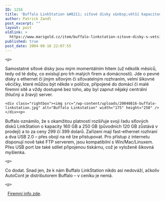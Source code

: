 ```yaml
---
ID: 1256
title: 'Buffalo LinkStation &#8211; síťové disky s&nbsp;větší kapacitou'
author: Patrick Zandl
post_excerpt: ""
layout: post
oldlink: >
  https://www.marigold.cz/item/buffalo-linkstation-sitove-disky-s-vetsi-kapacitou
published: true
post_date: 2004-08-16 22:07:55
---
```

	<p>

Samostatné síťové disky jsou mým momentálním hitem (už několik měsíců, tedy od té doby, co existují pro trh malých firem a domácností). Jde o pevné disky s ethernet či jiným síťovým či síťovatelným rozhraním, velmi šikovné věcičky, které můžou být někde v poličce, připojené do domácí či malé firemní sítě a vždy dostupné bez toho, aby byl zapnut nějaký centrální (hlučný a žravý) server.</p>

	<div class="rightbox"><img src="/wp-content/uploads/20040816-buffalo-linkstation.jpg" alt="Buffalo Linkstation" width="175" height="250" /></div><p>

Buffalo oznámilo, že s okamžitou platností rozšiřuje svoji řadu síťových disků LinkStation o kapacity 160 GB a 250 GB (původních 120 GB zůstává v prodeji) a to za ceny 299 či 399 dolarů. Zařízení mají fast-ethernet rozhraní a dva USB 2.0 &#8211; přes obojí na ně lze přistupovat. Pro přístup z internetu disponují nově také FTP serverem, jsou kompatibilní s Win/Mac/Linuxem. Přes USB port lze také sdílet připojenou tiskárnu, což je vyloženě šikovná myšlenka. </p>

	<p>
Co dodat. Snad jen, že k nám Buffalo LinkStation nikdo asi nedováží, ačkoliv AutoCont je distributorem Buffalo &#8211; v ceníku je nemá. </p>

	<p>
  <a href="http://www.buffalotech.com/products/product-detail.php?productid=71&amp;categoryid=16">Firemní info zde</a>.</p>
